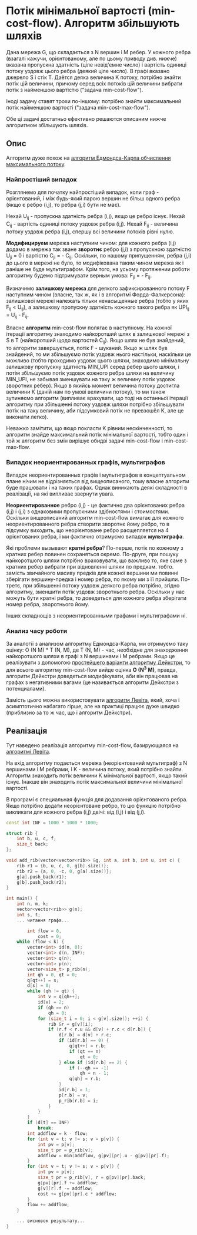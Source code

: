 # Потік мінімальної вартості (min-cost-flow). Алгоритм збільшують шляхів

Дана мережа G, що складається з N вершин і M ребер. У кожного ребра (взагалі кажучи, орієнтованому, але по цьому приводу див. нижче) вказана пропускна здатність (ціле невід'ємне число) і вартість одиниці потоку уздовж цього ребра (деякий ціле число). В графі вказано джерело S і стік T. Даётся деяка величина K потоку, потрібно знайти потік цій величини, причому серед всіх потоків цій величини вибрати потік з найменшою вартістю ("задача min-cost-flow").

Іноді задачу ставят трохи по-іншому: потрібно знайти максимальний потік найменшою вартості ("задача min-cost-max-flow").

Обе ці задачі достатньо ефективно решаются описаним нижче алгоритмом збільшують шляхів.

## Опис

Алгоритм дуже похож на [алгоритм Едмондса-Карпа обчислення максимального потоку](edmonds_karp).

### Найпростіший випадок

Розглянемо для початку найпростіший випадок, коли граф - орієнтований, і між будь-який парою вершин не більш одного ребра (якщо є ребро (i,j), то ребра (j,i) бути не має).

Нехай U<sub>ij</sub> - пропускна здатність ребра (i,j), якщо це ребро існує. Нехай C<sub>ij</sub> - вартість одиниці потоку уздовж ребра (i,j). Нехай F<sub>ij</sub> - величина потоку уздовж ребра (i,j), спершу всі величини потоків рівні нулю.

**Модифицируем** мережа наступним чином: для кожного ребра (i,j) додамо в мережа так зване **зворотнє** ребро (j,i) з пропускною здатністю U<sub>ji</sub> = 0 і вартістю C<sub>ji</sub> = - C<sub>ij</sub>. Оскільки, по нашому припущенням, ребра (j,i) до цього в мережі не було, то модифікована таким чином мережа як і раніше не буде мультиграфом. Крім того, на усьому протяжении роботи алгоритму будемо підтримувати верным умова: F<sub>ji</sub> = - F<sub>ij</sub>.

Визначимо **залишкову мережа** для деякого зафиксированного потоку F наступним чином (власне, так ж, як і в алгоритмі Форда-Фалкерсона): залишкової мережі належать тільки ненасыщенные ребра (тобто у яких F<sub>ij</sub> < U<sub>ij</sub>), а залишкову пропускну здатність кожного такого ребра як UPI<sub>ij</sub> = U<sub>ij</sub> - F<sub>ij</sub>.

Власне **алгоритм** min-cost-flow полягає в наступному. На кожної ітерації алгоритму знаходимо найкоротший шлях в залишкової мережі з S в T (найкоротший щодо вартостей C<sub>ij</sub>). Якщо шлях не був знайдений, то алгоритм завершується, потік F - шуканий. Якщо ж шлях був знайдений, то ми збільшуємо потік уздовж нього настільки, наскільки це можливо (тобто проходимо уздовж цього шляхи, знаходимо мінімальну залишкову пропускну здатність MIN_UPI серед ребер цього шляхи, і потім збільшуємо потік уздовж кожного ребра шляхи на величину MIN_UPI, не забывая зменшувати на таку ж величину потік уздовж зворотних ребер). Якщо в якийсь момент величина потоку достигла величини K (даній нам по умові величини потоку), то ми також зупиняємо алгоритм (випливає врахувати, що тоді на останньої ітерації алгоритму при збільшенні потоку уздовж шляхи потрібно збільшувати потік на таку величину, аби підсумковий потік не превзошёл K, але це виконати легко).

Неважко замітити, що якщо покласти K рівним нескінченності, то алгоритм знайде максимальний потік мінімальної вартості, тобто один і той ж алгоритм без змін вирішує обидві задачі min-cost-flow і min-cost-max-flow.

### Випадок неориентированных графів, мультиграфов

Випадок неориентированных графів і мультиграфов в концептуальном плане нічим не відрізняється від вищеописаного, тому власне алгоритм буде працювати і на таких графах. Однак виникають деякі складності в реалізації, на які випливає звернути увага.

**Неориентированное** ребро (i,j) - це фактично два орієнтованих ребра (i,j) і (j,i) з однаковими пропускними здібностями і стоимостями. Оскільки вищеописаний алгоритм min-cost-flow вимагає для кожного неориентированного ребра створити зворотнє йому ребро, то в підсумку виходить, що неорієнтоване ребро расщепляется на 4 орієнтованих ребра, і ми фактично отримуємо випадок **мультиграфа**.

Які проблеми вызывают **кратні ребра**? По-перше, потік по кожному з кратних ребер повинен сохраняться окремо. По-друге, при пошуку найкоротшого шляхи потрібно враховувати, що важливо то, яке саме з кратних ребер вибрати при відновленні шляхи по предкам. тобто. замість звичайного масиву предків для кожної вершини ми повинні зберігати вершину-предка і номер ребра, по якому ми з її прийшли. По-третє, при збільшенні потоку уздовж деякого ребра потрібно, згідно алгоритму, зменшити потік уздовж зворотнього ребра. Оскільки у нас можуть бути кратні ребра, то доведеться для кожного ребра зберігати номер ребра, зворотнього йому.

Інших складнощів з неориентированными графами і мультиграфами ні.

### Анализ часу роботи

За аналогії з анализом алгоритму Едмондса-Карпа, ми отримуємо таку оцінку: O (N M) * T (N, M), де T (N, M) - час, необхідне для знаходження найкоротшого шляхи в графі з N вершинами і M ребрами. Якщо це реалізувати з допомогою [простейшего варіанти алгоритму Дейкстри](dijkstra), то для всього алгоритму min-cost-flow вийде оцінка **O (N<sup>3</sup> M)**, правда, алгоритм Дейкстри доведеться модифікувати, аби він працював на графах з негативними вагами (це називається алгоритм Дейкстри з потенциалами).

Замість цього можна використовувати [алгоритм Левіта](levit_algorithm), який, хоча і асимптотично набагато гірше, але на практиці працює дуже швидко (приблизно за то ж час, що і алгоритм Дейкстри).

## Реалізація

Тут наведено реалізація алгоритму min-cost-flow, базирующаяся на [алгоритмі Левіта](levit_algorithm).

На вхід алгоритму подається мережа (неорієнтований мультиграф) з N вершинами і M ребрами, і K - величина потоку, який потрібно знайти. Алгоритм знаходить потік величини K мінімальної вартості, якщо такий існує. Інакше він знаходить потік максимальної величини мінімальної вартості.

В програмі є специальная функція для додавання орієнтованого ребра. Якщо потрібно додати неорієнтоване ребро, то цю функцію потрібно викликати для кожного ребра (i,j) двічі: від (i,j) і від (j,i).

<!--- TODO: specify code snippet id -->
``` cpp
const int INF = 1000 * 1000 * 1000;

struct rib {
    int b, u, c, f;
    size_t back;
};

void add_rib(vector<vector<rib>> &g, int a, int b, int u, int c) {
    rib r1 = {b, u, c, 0, g[b].size()};
    rib r2 = {a, 0, -c, 0, g[a].size()};
    g[a].push_back(r1);
    g[b].push_back(r2);
}

int main() {
    int n, m, k;
    vector<vector<rib>> g(n);
    int s, t;
    ... читання графа...

        int flow = 0,
            cost = 0;
    while (flow < k) {
        vector<int> id(n, 0);
        vector<int> d(n, INF);
        vector<int> q(n);
        vector<int> p(n);
        vector<size_t> p_rib(n);
        int qh = 0, qt = 0;
        q[qt++] = s;
        d[s] = 0;
        while (qh != qt) {
            int v = q[qh++];
            id[v] = 2;
            if (qh == n)
                qh = 0;
            for (size_t i = 0; i < g[v].size(); ++i) {
                rib &r = g[v][i];
                if (r.f < r.u && d[v] + r.c < d[r.b]) {
                    d[r.b] = d[v] + r.c;
                    if (id[r.b] == 0) {
                        q[qt++] = r.b;
                        if (qt == n)
                            qt = 0;
                    } else if (id[r.b] == 2) {
                        if (--qh == -1)
                            qh = n - 1;
                        q[qh] = r.b;
                    }
                    id[r.b] = 1;
                    p[r.b] = v;
                    p_rib[r.b] = i;
                }
            }
        }
        if (d[t] == INF)
            break;
        int addflow = k - flow;
        for (int v = t; v != s; v = p[v]) {
            int pv = p[v];
            size_t pr = p_rib[v];
            addflow = min(addflow, g[pv][pr].u - g[pv][pr].f);
        }
        for (int v = t; v != s; v = p[v]) {
            int pv = p[v];
            size_t pr = p_rib[v], r = g[pv][pr].back;
            g[pv][pr].f += addflow;
            g[v][r].f -= addflow;
            cost += g[pv][pr].c * addflow;
        }
        flow += addflow;
    }

    ... висновок результату...
}
```
